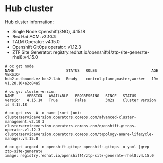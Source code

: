 # Hub cluster

Hub cluster information:

- Single Node Openshift(SNO), 4.15.18
- Red Hat ACM: v2.10.3
- TALM Operator: v4.15.0
- Openshift GitOps operator: v1.12.3
- ZTP Site Generator: registry.redhat.io/openshift4/ztp-site-generate-rhel8:v4.15.0

```shell
# oc get node
NAME                        STATUS   ROLES                         AGE   VERSION
hub2.outbound.vz.bos2.lab   Ready    control-plane,master,worker   19m   v1.28.10+a2c84a5

# oc get clusterversion
NAME      VERSION   AVAILABLE   PROGRESSING   SINCE   STATUS
version   4.15.18   True        False         3m2s    Cluster version is 4.15.18

# oc get csv -A -o name |sort |uniq
clusterserviceversion.operators.coreos.com/advanced-cluster-management.v2.10.3
clusterserviceversion.operators.coreos.com/openshift-gitops-operator.v1.12.3
clusterserviceversion.operators.coreos.com/topology-aware-lifecycle-manager.v4.15.0

# oc get argocd -n openshift-gitops openshift-gitops -o yaml |grep ztp-site-generate
image: registry.redhat.io/openshift4/ztp-site-generate-rhel8:v4.15.0
```